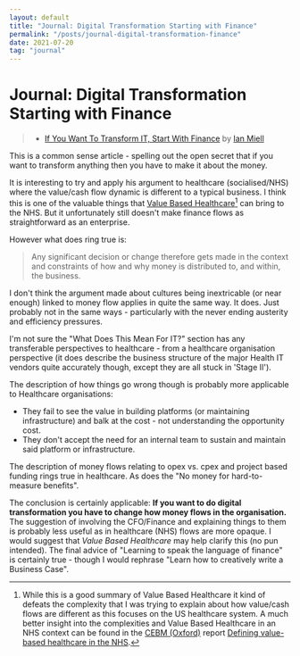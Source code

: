 ```yaml
---
layout: default
title: "Journal: Digital Transformation Starting with Finance"
permalink: "/posts/journal-digital-transformation-finance"
date: 2021-07-20
tag: "journal"
---
```


# Journal: Digital Transformation Starting with Finance

> - [If You Want To Transform IT, Start With Finance](https://zwischenzugs.com/2021/07/12/if-you-want-to-transform-it-start-with-finance/) by [Ian Miell](https://twitter.com/ianmiell)

This is a common sense article - spelling out the open secret that if you want to transform anything then you have to make it about the money.

It is interesting to try and apply his argument to healthcare (socialised/NHS) where the value/cash flow dynamic is different to a typical business. I think this is one of the valuable things that [Value Based Healthcare](https://catalyst.nejm.org/doi/full/10.1056/CAT.17.0558)[^1] can bring to the NHS. But it unfortunately still doesn't make finance flows as straightforward as an enterprise.

However what does ring true is:
> Any significant decision or change therefore gets made in the context and constraints of how and why money is distributed to, and within, the business.

I don't think the argument made about cultures being inextricable (or near enough) linked to money flow applies in quite the same way. It does. Just probably not in the same ways - particularly with the never ending austerity and efficiency pressures.

I'm not sure the "What Does This Mean For IT?" section has any transferable perspectives to healthcare - from a healthcare organisation perspective (it does describe the business structure of the major Health IT vendors quite accurately though, except they are all stuck in 'Stage II').

The description of how things go wrong though is probably more applicable to Healthcare organisations:
- They fail to see the value in building platforms (or maintaining infrastructure) and balk at the cost - not understanding the opportunity cost.
- They don't accept the need for an internal team to sustain and maintain said platform or infrastructure.

The description of money flows relating to opex vs. cpex and project based funding rings true in healthcare. As does the "No money for hard-to-measure benefits".

The conclusion is certainly applicable: **If you want to do digital transformation you have to change how money flows in the organisation.** The suggestion of involving the CFO/Finance and explaining things to them is probably less useful as in healthcare (NHS) flows are more opaque. I would suggest that _Value Based Healthcare_ may help clarify this (no pun intended). The final advice of "Learning to speak the language of finance" is certainly true - though I would rephrase "Learn how to creatively write a Business Case".


[^1]: While this is a good summary of Value Based Healthcare it kind of defeats the complexity that I was trying to explain about how value/cash flows are different as this focuses on the US healthcare system. A much better insight into the complexities and Value Based Healthcare in an NHS context can be found in the [CEBM (Oxford)](https://www.cebm.ox.ac.uk/) report [Defining value-based healthcare in the NHS](https://www.cebm.ox.ac.uk/resources/reports/defining-value-based-healthcare-in-the-nhs).